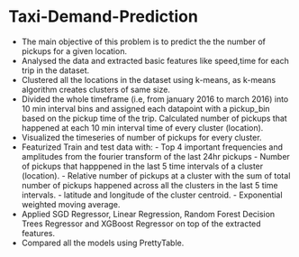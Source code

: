 # Taxi-Demand-Prediction


* The main objective of this problem is to predict the the number of pickups for a given location.
* Analysed the data and extracted basic features like speed,time for each trip in the dataset.
* Clustered all the locations in the dataset using k-means, as k-means algorithm creates clusters of same size.
* Divided the whole timeframe (i.e, from january 2016 to march 2016) into 10 min interval bins and assigned each datapoint with a pickup_bin based on the pickup time of the trip. Calculated number of pickups that happened at each 10 min interval time of every cluster (location).
* Visualized the timeseries of number of pickups for every cluster. 
* Featurized Train and test data with:
         - Top 4 important frequencies and amplitudes from the fourier transform of the last 24hr pickups
         - Number of pickups that happpened in the last 5 time intervals of a cluster (location).
         - Relative number of pickups at a cluster with the sum of total number of pickups happened across all the clusters in the last
        5 time intervals.
         - latitude and longitude of the cluster centroid.
         - Exponential weighted moving average.
* Applied SGD Regressor, Linear Regression, Random Forest Decision Trees Regressor and XGBoost Regressor on top of the extracted features. 
* Compared all the models using PrettyTable.
